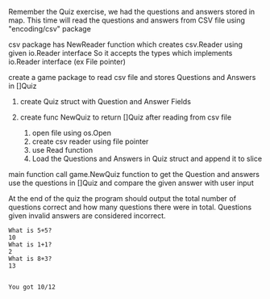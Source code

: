 
Remember the Quiz exercise, we had the questions and answers stored in map.
This time will read the questions and answers from CSV file using "encoding/csv" package

csv package has NewReader function which creates csv.Reader using given io.Reader interface 
So it accepts the types which implements io.Reader interface (ex File pointer)


create a game package to read csv file and stores Questions and Answers in []Quiz 
1. create Quiz struct with Question and Answer Fields

2. create func NewQuiz to return []Quiz after reading from csv file

	1. open file using os.Open
	2. create csv reader using file pointer
	3. use Read function
	4. Load the Questions and Answers in Quiz struct and append it to slice

main function call game.NewQuiz function to get the Question and answers
use the questions in []Quiz and compare the given answer with user input

At the end of the quiz the program should output the total number of questions correct and how many questions there were in total. Questions given invalid answers are considered incorrect.
```
What is 5+5?
10
What is 1+1?
2
What is 8+3?
13


You got 10/12 
```
